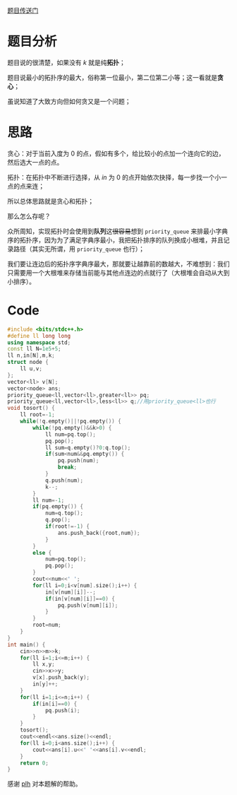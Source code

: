 [题目传送门](https://www.luogu.com.cn/problem/P7054)
# **题目分析**
题目说的很清楚，如果没有 $k$ 就是纯**拓扑**；

题目说最小的拓扑序的最大，俗称第一位最小，第二位第二小等；这一看就是**贪心**；

虽说知道了大致方向但如何贪又是一个问题；
# **思路**
贪心：对于当前入度为 $0$ 的点，假如有多个，给比较小的点加一个连向它的边，然后选大一点的点。

拓扑：在拓扑中不断进行选择，从 $in$ 为 $0$ 的点开始依次抉择，每一步找一个小一点的点来连；

所以总体思路就是贪心和拓扑；

那么怎么存呢？

众所周知，实现拓扑时会使用到**队列**这~~很容易~~想到 `priority_queue` 来排最小字典序的拓扑序，因为为了满足字典序最小，我把拓扑排序的队列换成小根堆，并且记录路径（其实无所谓，用 `priority_queue` 也行）；

我们要让连边后的拓扑序字典序最大，那就要让越靠前的数越大，不难想到：我们只需要用一个大根堆来存储当前能与其他点连边的点就行了（大根堆会自动从大到小排序）。
# **Code**

```cpp
#include <bits/stdc++.h>
#define ll long long
using namespace std;
const ll N=1e5+5;
ll n,in[N],m,k;
struct node {
    ll u,v;
};
vector<ll> v[N];
vector<node> ans;
priority_queue<ll,vector<ll>,greater<ll>> pq;
priority_queue<ll,vector<ll>,less<ll>> q;//用priority_queue<ll>也行
void tosort() {
    ll root=-1;
    while(!q.empty()||!pq.empty()) {
        while(!pq.empty()&&k>0) {
            ll num=pq.top();
            pq.pop();
            ll sum=q.empty()?0:q.top();
            if(sum<num&&pq.empty()) {
                pq.push(num);
                break;
            }
            q.push(num);
            k--;
        }
        ll num=-1;
        if(pq.empty()) {
            num=q.top();
            q.pop();
            if(root!=-1) {
                ans.push_back({root,num});
            }
        }
        else {
            num=pq.top();
            pq.pop();
        }
        cout<<num<<' ';
        for(ll i=0;i<v[num].size();i++) {
            in[v[num][i]]--;
            if(in[v[num][i]]==0) {
                pq.push(v[num][i]);
            }
        }
        root=num;
    }
}
int main() {
    cin>>n>>m>>k;
    for(ll i=1;i<=m;i++) {
        ll x,y;
        cin>>x>>y;
        v[x].push_back(y);
        in[y]++;
    }
    for(ll i=1;i<=n;i++) {
        if(in[i]==0) {
            pq.push(i);
        }
    }
    tosort();
    cout<<endl<<ans.size()<<endl;
    for(ll i=0;i<ans.size();i++) {
        cout<<ans[i].u<<' '<<ans[i].v<<endl;
    }
    return 0;
}
```
感谢 [plh](https://www.luogu.com.cn/user/427045) 对本题解的帮助。